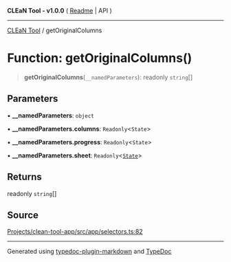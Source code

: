 **CLEaN Tool - v1.0.0** ( [Readme](../README.md) \| API )

***

[CLEaN Tool](../exports.md) / getOriginalColumns

# Function: getOriginalColumns()

> **getOriginalColumns**(`__namedParameters`): readonly `string`[]

## Parameters

▪ **\_\_namedParameters**: `object`

▪ **\_\_namedParameters.columns**: `Readonly`\<`State`\>

▪ **\_\_namedParameters.progress**: `Readonly`\<`State`\>

▪ **\_\_namedParameters.sheet**: `Readonly`\<[`State`](../interfaces/State.md)\>

## Returns

readonly `string`[]

## Source

[Projects/clean-tool-app/src/app/selectors.ts:82](https://github.com/yuckyh/clean-tool-app/)

***

Generated using [typedoc-plugin-markdown](https://www.npmjs.com/package/typedoc-plugin-markdown) and [TypeDoc](https://typedoc.org/)
